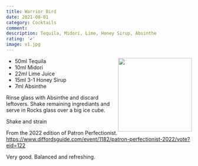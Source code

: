 ```yaml
---
title: Warrior Bird
date: 2021-08-01
category: Cocktails
comment: 
description: Tequila, Midori, Lime, Honey Sirup, Absinthe
rating: '✔'
image: v1.jpg
---
```


<img src="v1.jpg" width="200px" height="200px" style="float: right;">

 - 50ml Tequila
 - 10ml Midori
 - 22ml Lime Juice
 - 15ml 3-1 Honey Sirup
 - 7ml Absinthe

Rinse glass with Absinthe and discard leftovers. Shake remaining ingrediants and serve in Rocks glass over a big ice cube.

Shake and strain

From the 2022 edition of Patron Perfectionist. 
https://www.diffordsguide.com/event/1182/patron-perfectionist-2022/vote?eid=122

Very good. Balanced and refreshing. 

<p style="clear: right; display: block;"></p>

[v1]: V1.jpg